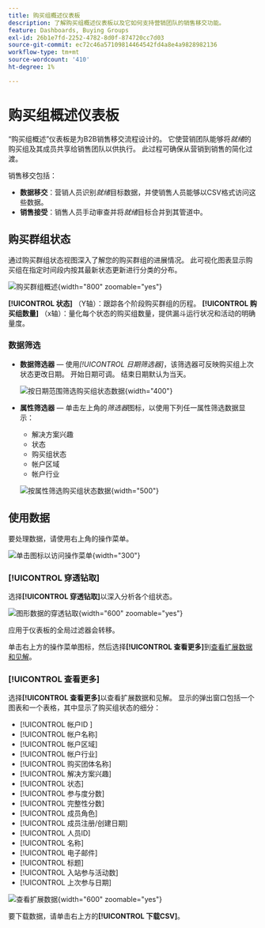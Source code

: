 ```yaml
---
title: 购买组概述仪表板
description: 了解购买组概述仪表板以及它如何支持营销团队的销售移交功能。
feature: Dashboards, Buying Groups
exl-id: 26b1e7fd-2252-4782-8d0f-874720cc7d03
source-git-commit: ec72c46a57109814464542fd4a8e4a9828982136
workflow-type: tm+mt
source-wordcount: '410'
ht-degree: 1%

---
```


# 购买组概述仪表板

“购买组概述”仪表板是为B2B销售移交流程设计的。 它使营销团队能够将&#x200B;_就绪_&#x200B;的购买组及其成员共享给销售团队以供执行。 此过程可确保从营销到销售的简化过渡。

销售移交包括：

* **数据移交**：营销人员识别&#x200B;_就绪_&#x200B;目标数据，并使销售人员能够以CSV格式访问这些数据。 
* **销售接受**：销售人员手动审查并将&#x200B;_就绪_&#x200B;目标合并到其管道中。

## 购买群组状态

通过购买群组状态视图深入了解您的购买群组的进展情况。 此可视化图表显示购买组在指定时间段内按其最新状态更新进行分类的分布。

![购买群组概述](./assets/buying-groups-overview.png){width="800" zoomable="yes"}

**[!UICONTROL 状态]** （Y轴）：跟踪各个阶段购买群组的历程。
**[!UICONTROL 购买组数量]** （x轴）：量化每个状态的购买组数量，提供漏斗运行状况和活动的明确量度。
<!-- To generate a shareable PDF of your current view, click **[!UICONTROL Export]** at the top-right corner of the page. -->

### 数据筛选

* **数据筛选器** — 使用&#x200B;_[!UICONTROL 日期筛选器]_，该筛选器可反映购买组上次状态更改日期。 开始日期可调。 结束日期默认为当天。

  ![按日期范围筛选购买组状态数据](./assets//buying-group-status-filter-date.png){width="400"}

* **属性筛选器** — 单击左上角的&#x200B;_筛选器_&#x200B;图标，以使用下列任一属性筛选数据显示：

   * 解决方案兴趣
   * 状态
   * 购买组状态
   * 帐户区域
   * 帐户行业
  <!-- * Account's Industry -->

  ![按属性筛选购买组状态数据](./assets/buying-group-status-drill-through-filters.png){width="500"}

## 使用数据

要处理数据，请使用右上角的操作菜单。

![单击图标以访问操作菜单](./assets/buying-group-more-menu.png){width="300"}

### [!UICONTROL 穿透钻取]

选择&#x200B;**[!UICONTROL 穿透钻取]**&#x200B;以深入分析各个组状态。

![图形数据的穿透钻取](./assets/buying-group-status-drill-through-view.png){width="600" zoomable="yes"}

应用于仪表板的全局过滤器会转移。

单击右上方的操作菜单图标，然后选择&#x200B;**[!UICONTROL 查看更多]**&#x200B;到[查看扩展数据和见解](#view-more)。

### [!UICONTROL 查看更多]

选择&#x200B;**[!UICONTROL 查看更多]**&#x200B;以查看扩展数据和见解。 显示的弹出窗口包括一个图表和一个表格，其中显示了购买组状态的细分：

* [!UICONTROL 帐户ID ]
* [!UICONTROL 帐户名称]
* [!UICONTROL 帐户区域]
* [!UICONTROL 帐户行业]
* [!UICONTROL 购买团体名称]
* [!UICONTROL 解决方案兴趣]
* [!UICONTROL 状态]
* [!UICONTROL 参与度分数]
* [!UICONTROL 完整性分数]
* [!UICONTROL 成员角色]
* [!UICONTROL 成员注册/创建日期]
* [!UICONTROL 人员ID]
* [!UICONTROL 名称]
* [!UICONTROL 电子邮件]
* [!UICONTROL 标题]
* [!UICONTROL 入站参与活动数]
* [!UICONTROL 上次参与日期]

![查看扩展数据](./assets/buying-group-status-view-more.png){width="600" zoomable="yes"}

要下载数据，请单击右上方的&#x200B;**[!UICONTROL 下载CSV]**。
